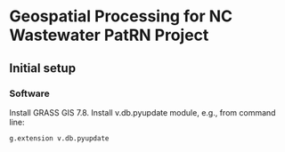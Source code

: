 # Geospatial Processing for NC Wastewater PatRN Project

## Initial setup

### Software

Install GRASS GIS 7.8. Install v.db.pyupdate module, e.g., from command line:

```
g.extension v.db.pyupdate
```
